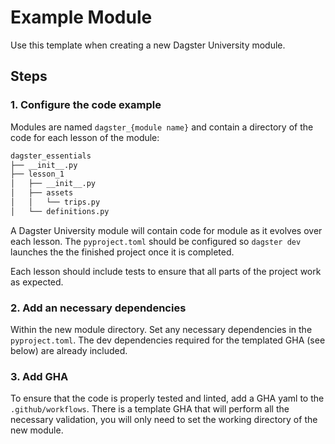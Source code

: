 # Example Module

Use this template when creating a new Dagster University module.

## Steps

### 1. Configure the code example

Modules are named `dagster_{module name}` and contain a directory of the code for each lesson of the module:

```bash
dagster_essentials
├── __init__.py
├── lesson_1
│   ├── __init__.py
│   ├── assets
│   │   └── trips.py
│   └── definitions.py
```

A Dagster University module will contain code for module as it evolves over each lesson. The `pyproject.toml` should be configured so `dagster dev` launches the  the finished project once it is completed.

Each lesson should include tests to ensure that all parts of the project work as expected.

### 2. Add an necessary dependencies

Within the new module directory. Set any necessary dependencies in the `pyproject.toml`. The dev dependencies required for the templated GHA (see below) are already included.

### 3. Add GHA

To ensure that the code is properly tested and linted, add a GHA yaml to the `.github/workflows`. There is a template GHA that will perform all the necessary validation, you will only need to set the working directory of the new module.
